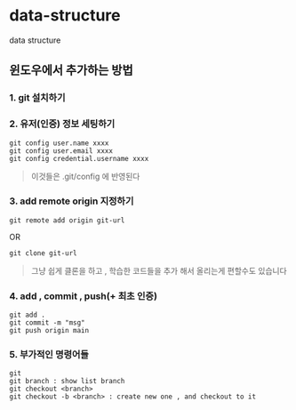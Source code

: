 # data-structure
data structure

## 윈도우에서 추가하는 방법
### 1. git 설치하기
### 2. 유저(인증) 정보 세팅하기
```
git config user.name xxxx
git config user.email xxxx
git config credential.username xxxx
```
> 이것들은 .git/config 에 반영된다
### 3. add remote origin 지정하기 
```
git remote add origin git-url
```
OR
```
git clone git-url
```
> 그냥 쉽게 클론을 하고 , 학습한 코드들을 추가 해서 올리는게 편할수도 있습니다
### 4. add , commit , push(+ 최초 인증)
```
git add .
git commit -m "msg"
git push origin main
```

### 5. 부가적인 명령어들
```
git 
git branch : show list branch
git checkout <branch>
git checkout -b <branch> : create new one , and checkout to it
```
